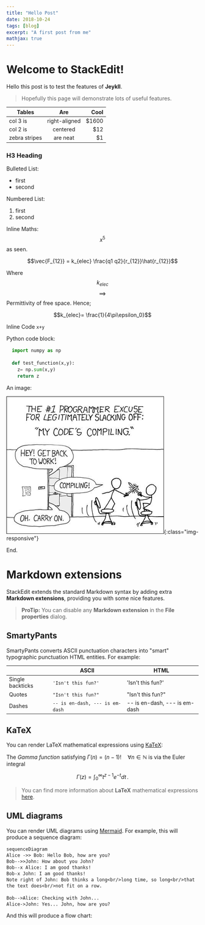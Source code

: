 ```yaml
---
title: "Hello Post"
date: 2018-10-24
tags: [blog]
excerpt: "A first post from me"
mathjax: true
---
```


# Welcome to StackEdit!

Hello this post is to test the features of  **Jeykll**.

> Hopefully this page will demonstrate lots of
useful features.

| Tables        | Are           | Cool  |
| ------------- |:-------------:| -----:|
| col 3 is      | right-aligned | $1600 |
| col 2 is      | centered      |   $12 |
| zebra stripes | are neat      |    $1 |

### H3 Heading

Bulleted List:
* first
* second

Numbered List:
1. first
2. second

Inline Maths: $$x^5$$ as seen.

$$\vec{F_{12}} = k_{elec} \frac{q1 q2}{r_{12}}\hat{r_{12}}$$

Where $$k_{elec}$$ $$\implies$$ Permittivity of free space. Hence;

$$k_{elec}= \frac{1}{4\pi\epsilon_0}$$

Inline Code `x+y`

Python code block:

```Python
  import numpy as np

  def test_function(x,y):
    z= np.sum(x,y)
    return z
```

An image:

![Comic Image](/images/comic1.jpg){:class="img-responsive"}

End.

# Markdown extensions

StackEdit extends the standard Markdown syntax by adding extra **Markdown extensions**, providing you with some nice features.

> **ProTip:** You can disable any **Markdown extension** in the **File properties** dialog.


## SmartyPants

SmartyPants converts ASCII punctuation characters into "smart" typographic punctuation HTML entities. For example:

|                |ASCII                          |HTML                         |
|----------------|-------------------------------|-----------------------------|
|Single backticks|`'Isn't this fun?'`            |'Isn't this fun?'            |
|Quotes          |`"Isn't this fun?"`            |"Isn't this fun?"            |
|Dashes          |`-- is en-dash, --- is em-dash`|-- is en-dash, --- is em-dash|


## KaTeX

You can render LaTeX mathematical expressions using [KaTeX](https://khan.github.io/KaTeX/):

The *Gamma function* satisfying $\Gamma(n) = (n-1)!\quad\forall n\in\mathbb N$ is via the Euler integral

$$
\Gamma(z) = \int_0^\infty t^{z-1}e^{-t}dt\,.
$$

> You can find more information about **LaTeX** mathematical expressions [here](http://meta.math.stackexchange.com/questions/5020/mathjax-basic-tutorial-and-quick-reference).


## UML diagrams

You can render UML diagrams using [Mermaid](https://mermaidjs.github.io/). For example, this will produce a sequence diagram:

```mermaid
sequenceDiagram
Alice ->> Bob: Hello Bob, how are you?
Bob-->>John: How about you John?
Bob--x Alice: I am good thanks!
Bob-x John: I am good thanks!
Note right of John: Bob thinks a long<br/>long time, so long<br/>that the text does<br/>not fit on a row.

Bob-->Alice: Checking with John...
Alice->John: Yes... John, how are you?
```

And this will produce a flow chart:
